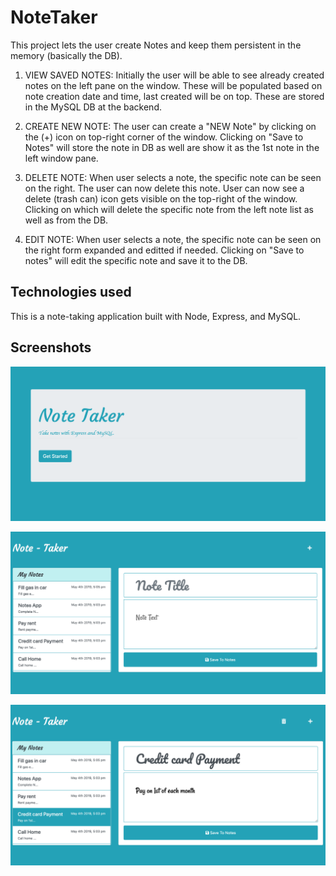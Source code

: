 # NoteTaker

This project lets the user create Notes and keep them persistent in the memory (basically the DB).

1. VIEW SAVED NOTES:
Initially the user will be able to see already created notes on the left pane on the window. These will be populated based on note creation date and time, last created will be on top. These are stored in the MySQL DB at the backend.

2. CREATE NEW NOTE:
The user can create a "NEW Note" by clicking on the (+) icon on top-right corner of the window. Clicking on "Save to Notes" will store the note in DB as well are show it as the 1st note in the left window pane.


3. DELETE NOTE:
When user selects a note, the specific note can be seen on the right. The user can now delete this note. User can now see a delete (trash can) icon gets visible on the top-right of the window. Clicking on which will delete the specific note from the left note list as well as from the DB.

4. EDIT NOTE:
When user selects a note, the specific note can be seen on the right form expanded and editted if needed. Clicking on "Save to notes" will edit the specific note and save it to the DB.



## Technologies used

This is a note-taking application built with Node, Express, and MySQL.



## Screenshots
![alt text](https://github.com/ankitadhyani/NoteTaker/blob/master/snapshots/NoteTaker_HomePage.png "Note Taker: Home Page")

![alt text](https://github.com/ankitadhyani/NoteTaker/blob/master/snapshots/NoteTaker_NewNote.png "Note Taker: New Note")

![alt text](https://github.com/ankitadhyani/NoteTaker/blob/master/snapshots/NoteTaker_ViewEditNote.png "Note Taker: View Edit Note")
